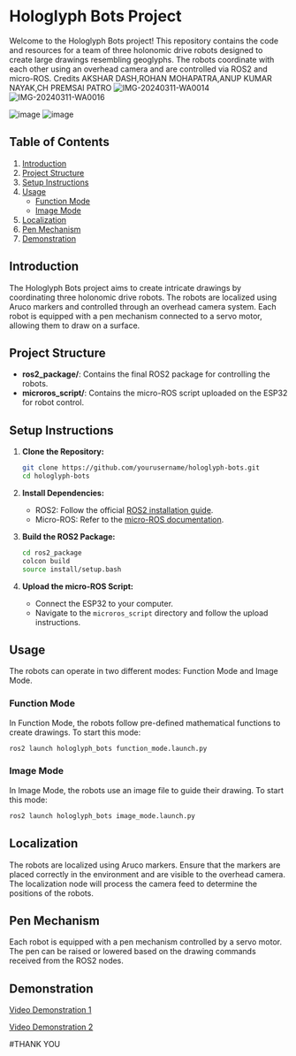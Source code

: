 # Hologlyph Bots Project

Welcome to the Hologlyph Bots project! This repository contains the code and resources for a team of three holonomic drive robots designed to create large drawings resembling geoglyphs. The robots coordinate with each other using an overhead camera and are controlled via ROS2 and micro-ROS.
Credits AKSHAR DASH,ROHAN MOHAPATRA,ANUP KUMAR NAYAK,CH PREMSAI PATRO 
![IMG-20240311-WA0014](https://github.com/AKSHARDASH/Hologlyph-Bots/assets/134735494/3ad60f60-9bc0-40c7-b1d2-5fadb639e8d0)
![IMG-20240311-WA0016](https://github.com/AKSHARDASH/Hologlyph-Bots/assets/134735494/0e0322c6-b0f7-4172-85dc-1ba296305be4)

![image](https://github.com/AKSHARDASH/Hologlyph-Bots/assets/134735494/f16bab98-53c4-4d3a-bc44-b458c90e8522)
![image](https://github.com/AKSHARDASH/Hologlyph-Bots/assets/134735494/211f872a-febb-43d8-89fd-15b9aed8ff21)

## Table of Contents
1. [Introduction](#introduction)
2. [Project Structure](#project-structure)
3. [Setup Instructions](#setup-instructions)
4. [Usage](#usage)
    - [Function Mode](#function-mode)
    - [Image Mode](#image-mode)
5. [Localization](#localization)
6. [Pen Mechanism](#pen-mechanism)
7. [Demonstration](#demonstration)


## Introduction
The Hologlyph Bots project aims to create intricate drawings by coordinating three holonomic drive robots. The robots are localized using Aruco markers and controlled through an overhead camera system. Each robot is equipped with a pen mechanism connected to a servo motor, allowing them to draw on a surface.

## Project Structure
- **ros2_package/**: Contains the final ROS2 package for controlling the robots.
- **microros_script/**: Contains the micro-ROS script uploaded on the ESP32 for robot control.

## Setup Instructions
1. **Clone the Repository:**
    ```bash
    git clone https://github.com/yourusername/hologlyph-bots.git
    cd hologlyph-bots
    ```

2. **Install Dependencies:**
    - ROS2: Follow the official [ROS2 installation guide](https://docs.ros.org/en/foxy/Installation.html).
    - Micro-ROS: Refer to the [micro-ROS documentation](https://micro.ros.org/docs/tutorials/).

3. **Build the ROS2 Package:**
    ```bash
    cd ros2_package
    colcon build
    source install/setup.bash
    ```

4. **Upload the micro-ROS Script:**
    - Connect the ESP32 to your computer.
    - Navigate to the `microros_script` directory and follow the upload instructions.

## Usage
The robots can operate in two different modes: Function Mode and Image Mode.

### Function Mode
In Function Mode, the robots follow pre-defined mathematical functions to create drawings. To start this mode:
```bash
ros2 launch hologlyph_bots function_mode.launch.py
```

### Image Mode
In Image Mode, the robots use an image file to guide their drawing. To start this mode:
```bash
ros2 launch hologlyph_bots image_mode.launch.py
```

## Localization
The robots are localized using Aruco markers. Ensure that the markers are placed correctly in the environment and are visible to the overhead camera. The localization node will process the camera feed to determine the positions of the robots.

## Pen Mechanism
Each robot is equipped with a pen mechanism controlled by a servo motor. The pen can be raised or lowered based on the drawing commands received from the ROS2 nodes.

## Demonstration

[Video Demonstration 1](https://www.youtube.com/watch?v=NF9OK72-EHQ)




[Video Demonstration 2](https://youtu.be/E1_FC1jOoHo)


#THANK YOU
